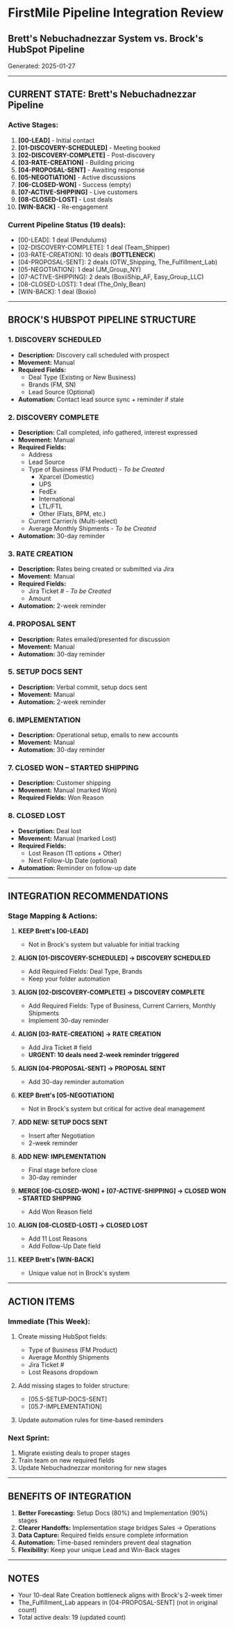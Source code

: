 # FirstMile Pipeline Integration Review
## Brett's Nebuchadnezzar System vs. Brock's HubSpot Pipeline

Generated: 2025-01-27

---

## CURRENT STATE: Brett's Nebuchadnezzar Pipeline

### Active Stages:
1. **[00-LEAD]** - Initial contact
2. **[01-DISCOVERY-SCHEDULED]** - Meeting booked  
3. **[02-DISCOVERY-COMPLETE]** - Post-discovery
4. **[03-RATE-CREATION]** - Building pricing
5. **[04-PROPOSAL-SENT]** - Awaiting response
6. **[05-NEGOTIATION]** - Active discussions
7. **[06-CLOSED-WON]** - Success (empty)
8. **[07-ACTIVE-SHIPPING]** - Live customers
9. **[08-CLOSED-LOST]** - Lost deals
10. **[WIN-BACK]** - Re-engagement

### Current Pipeline Status (19 deals):
- [00-LEAD]: 1 deal (Pendulums)
- [02-DISCOVERY-COMPLETE]: 1 deal (Team_Shipper)
- [03-RATE-CREATION]: 10 deals (**BOTTLENECK**)
- [04-PROPOSAL-SENT]: 2 deals (OTW_Shipping, The_Fulfillment_Lab)
- [05-NEGOTIATION]: 1 deal (JM_Group_NY)
- [07-ACTIVE-SHIPPING]: 2 deals (BoxiiShip_AF, Easy_Group_LLC)
- [08-CLOSED-LOST]: 1 deal (The_Only_Bean)
- [WIN-BACK]: 1 deal (Boxio)

---

## BROCK'S HUBSPOT PIPELINE STRUCTURE

### 1. DISCOVERY SCHEDULED
- **Description:** Discovery call scheduled with prospect
- **Movement:** Manual
- **Required Fields:**
  - Deal Type (Existing or New Business)
  - Brands (FM, SN)
  - Lead Source (Optional)
- **Automation:** Contact lead source sync + reminder if stale

### 2. DISCOVERY COMPLETE  
- **Description:** Call completed, info gathered, interest expressed
- **Movement:** Manual
- **Required Fields:**
  - Address
  - Lead Source
  - Type of Business (FM Product) - *To be Created*
    - Xparcel (Domestic)
    - UPS
    - FedEx
    - International
    - LTL/FTL
    - Other (Flats, BPM, etc.)
  - Current Carrier/s (Multi-select)
  - Average Monthly Shipments - *To be Created*
- **Automation:** 30-day reminder

### 3. RATE CREATION
- **Description:** Rates being created or submitted via Jira
- **Movement:** Manual
- **Required Fields:**
  - Jira Ticket # - *To be Created*
  - Amount
- **Automation:** 2-week reminder

### 4. PROPOSAL SENT
- **Description:** Rates emailed/presented for discussion
- **Movement:** Manual
- **Automation:** 30-day reminder

### 5. SETUP DOCS SENT
- **Description:** Verbal commit, setup docs sent
- **Movement:** Manual
- **Automation:** 2-week reminder

### 6. IMPLEMENTATION
- **Description:** Operational setup, emails to new accounts
- **Movement:** Manual
- **Automation:** 30-day reminder

### 7. CLOSED WON – STARTED SHIPPING
- **Description:** Customer shipping
- **Movement:** Manual (marked Won)
- **Required Fields:** Won Reason

### 8. CLOSED LOST
- **Description:** Deal lost
- **Movement:** Manual (marked Lost)
- **Required Fields:**
  - Lost Reason (11 options + Other)
  - Next Follow-Up Date (optional)
- **Automation:** Reminder on follow-up date

---

## INTEGRATION RECOMMENDATIONS

### Stage Mapping & Actions:

1. **KEEP Brett's [00-LEAD]** 
   - Not in Brock's system but valuable for initial tracking

2. **ALIGN [01-DISCOVERY-SCHEDULED] → DISCOVERY SCHEDULED**
   - Add Required Fields: Deal Type, Brands
   - Keep your folder automation

3. **ALIGN [02-DISCOVERY-COMPLETE] → DISCOVERY COMPLETE**
   - Add Required Fields: Type of Business, Current Carriers, Monthly Shipments
   - Implement 30-day reminder

4. **ALIGN [03-RATE-CREATION] → RATE CREATION**
   - Add Jira Ticket # field
   - **URGENT: 10 deals need 2-week reminder triggered**

5. **ALIGN [04-PROPOSAL-SENT] → PROPOSAL SENT**
   - Add 30-day reminder automation

6. **KEEP Brett's [05-NEGOTIATION]**
   - Not in Brock's system but critical for active deal management

7. **ADD NEW: SETUP DOCS SENT**
   - Insert after Negotiation
   - 2-week reminder

8. **ADD NEW: IMPLEMENTATION**
   - Final stage before close
   - 30-day reminder

9. **MERGE [06-CLOSED-WON] + [07-ACTIVE-SHIPPING] → CLOSED WON - STARTED SHIPPING**
   - Add Won Reason field

10. **ALIGN [08-CLOSED-LOST] → CLOSED LOST**
    - Add 11 Lost Reasons
    - Add Follow-Up Date field

11. **KEEP Brett's [WIN-BACK]**
    - Unique value not in Brock's system

---

## ACTION ITEMS

### Immediate (This Week):
1. Create missing HubSpot fields:
   - Type of Business (FM Product)
   - Average Monthly Shipments
   - Jira Ticket #
   - Lost Reasons dropdown

2. Add missing stages to folder structure:
   - [05.5-SETUP-DOCS-SENT]
   - [05.7-IMPLEMENTATION]

3. Update automation rules for time-based reminders

### Next Sprint:
1. Migrate existing deals to proper stages
2. Train team on new required fields
3. Update Nebuchadnezzar monitoring for new stages

---

## BENEFITS OF INTEGRATION

1. **Better Forecasting:** Setup Docs (80%) and Implementation (90%) stages
2. **Clearer Handoffs:** Implementation stage bridges Sales → Operations
3. **Data Capture:** Required fields ensure complete information
4. **Automation:** Time-based reminders prevent deal stagnation
5. **Flexibility:** Keep your unique Lead and Win-Back stages

---

## NOTES
- Your 10-deal Rate Creation bottleneck aligns with Brock's 2-week timer
- The_Fulfillment_Lab appears in [04-PROPOSAL-SENT] (not in original count)
- Total active deals: 19 (updated count)
